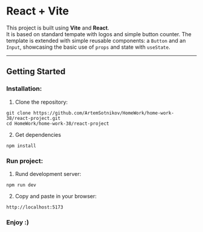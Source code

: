 # React + Vite

This project is built using **Vite** and **React**.  
It is based on standard tempate with logos and simple button counter.
The template is extended with simple reusable components: a `Button` and an `Input`, showcasing the basic use of `props` and state with `useState`.


---

## Getting Started

### Installation:

1. Clone the repository:

`git clone https://github.com/ArtemSotnikov/HomeWork/home-work-38/react-project.git`  
`cd HomeWork/home-work-38/react-project`

2. Get dependencies

`npm install`

### Run project:

1. Rund development server:

`npm run dev`

2. Copy and paste in your browser:

`http://localhost:5173`

### Enjoy :)
